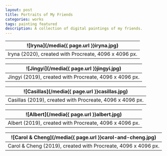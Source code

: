 ```yaml
---
layout: post
title: Portraits of My Friends
categories: works
tags: painting featured
description: A collection of digital paintings of my friends.
---
```


![Iryna](/media{{ page.url }}iryna.jpg) |
:----------: |
Iryna (2020), created with Procreate, 4096 x 4096 px. |

![Jingyi](/media{{ page.url }}jingyi.jpg) |
:----------: |
Jingyi (2019), created with Procreate, 4096 x 4096 px. |

![Casillas](/media{{ page.url }}casillas.jpg) |
:----------: |
Casillas (2019), created with Procreate, 4096 x 4096 px. |

![Albert](/media{{ page.url }}albert.jpg) |
:----------: |
Albert (2019), created with Procreate, 4096 x 4096 px. |

![Carol & Cheng](/media{{ page.url }}carol-and-cheng.jpg) |
:----------: |
Carol & Cheng (2019), created with Procreate, 4096 x 4096 px. |
